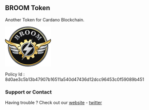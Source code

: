 ## BROOM Token

Another Token for Cardano Blockchain.

![BroomToken](/broom.png)

Policy Id : 8d0ae3c5b13b47907b16511a540d47436d12dcc96453c0f59089b451


### Support or Contact

Having trouble ? Check out our [website](https://broom.autos/) - [twitter](https://twitter.com/BroomToken)

